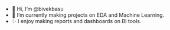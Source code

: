 - 👋 Hi, I’m @bivekbasu
- 🌱 I’m currently making projects on EDA and Machine Learning.
- ✨ I enjoy making reports and dashboards on BI tools.

<!---
bivekbasu/bivekbasu is a ✨ special ✨ repository because its `README.md` (this file) appears on your GitHub profile.
You can click the Preview link to take a look at your changes.
--->
